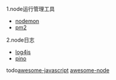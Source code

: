 
1.node运行管理工具 
  - [nodemon](https://github.com/remy/nodemon)
  - [pm2](https://github.com/Unitech/pm2)

2.node日志
  - [log4js](https://github.com/log4js-node/log4js-node)
  - [pino](https://github.com/pinojs/pino)

todo[awesome-javascript](https://github.com/sorrycc/awesome-javascript)
    [awesome-node](https://github.com/sindresorhus/awesome-nodejs)
